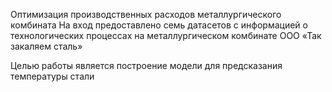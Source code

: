 Оптимизация производственных расходов металлургического комбината
На вход предоставлено семь датасетов с информацией о технологических процессах на металлургическом комбинате ООО «Так закаляем сталь»

Целью работы является построение модели для предсказания температуры стали
